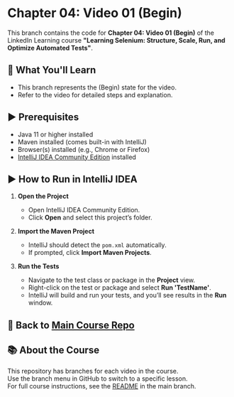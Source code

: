 # Chapter 04: Video 01 (Begin)

This branch contains the code for **Chapter 04: Video 01 (Begin)** of the LinkedIn Learning course **"Learning Selenium: Structure, Scale, Run, and Optimize Automated Tests"**.

## 🎯 What You'll Learn

- This branch represents the (Begin) state for the video.
- Refer to the video for detailed steps and explanation.

## ▶️ Prerequisites

- Java 11 or higher installed
- Maven installed (comes built-in with IntelliJ)
- Browser(s) installed (e.g., Chrome or Firefox)
- [IntelliJ IDEA Community Edition](https://www.jetbrains.com/idea/download/) installed

## ▶️ How to Run in IntelliJ IDEA

1. **Open the Project**

   - Open IntelliJ IDEA Community Edition.
   - Click **Open** and select this project’s folder.

2. **Import the Maven Project**

   - IntelliJ should detect the `pom.xml` automatically.
   - If prompted, click **Import Maven Projects**.

3. **Run the Tests**

   - Navigate to the test class or package in the **Project** view.
   - Right-click on the test or package and select **Run 'TestName'**.
   - IntelliJ will build and run your tests, and you’ll see results in the **Run** window.

## 🔗 Back to [Main Course Repo](https://github.com/LinkedInLearning/learning-selenium-structure-scale-run-and-optimize-automated-tests-5989088/tree/main)

## 📚 About the Course

This repository has branches for each video in the course.  
Use the branch menu in GitHub to switch to a specific lesson.  
For full course instructions, see the [README](https://github.com/LinkedInLearning/learning-selenium-structure-scale-run-and-optimize-automated-tests-5989088/blob/main/README.md) in the main branch.
